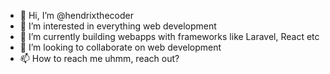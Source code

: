 - 👋 Hi, I’m @hendrixthecoder
- 👀 I’m interested in everything web development
- 🌱 I’m currently building webapps with frameworks like Laravel, React etc
- 💞️ I’m looking to collaborate on web development
- 📫 How to reach me uhmm, reach out? 

<!---
hendrixthecoder/hendrixthecoder is a ✨ special ✨ repository because its `README.md` (this file) appears on your GitHub profile.
You can click the Preview link to take a look at your changes.
--->
